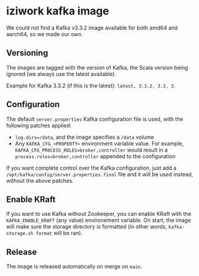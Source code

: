 # iziwork kafka image

We could not find a Kafka v3.3.2 image available for both amd64 and aarch64, so we made our own.

## Versioning

The images are tagged with the version of Kafka, the Scala version being ignored (we always use the latest available).

Example for Kafka 3.3.2 (if this is the latest): `latest, 3.3.2, 3.3, 3`.

## Configuration

The default `server.properties` Kafka configuration file is used, with the following patches applied:

* `log.dirs=/data`, and the image specifies a `/data` volume
* Any `KAFKA_CFG_<PROPERTY>` environment variable value. For example, `KAFKA_CFG_PROCESS_ROLES=broker,controller` would result in a `process.roles=broker,controller` appended to the configuration

If you want complete control over the Kafka configuration, just add a `/opt/kafka/config/server.properties.final` file and it will be used instead, without the above patches.

## Enable KRaft

If you want to use Kafka without Zookeeper, you can enable KRaft with the `KAFKA_ENABLE_KRAFT` (any value) environement variable.
On start, the image will make sure the storage directory is formatted (in other words, `kafka-storage.sh format` will be ran).

## Release

The image is released automatically on merge on `main`.
